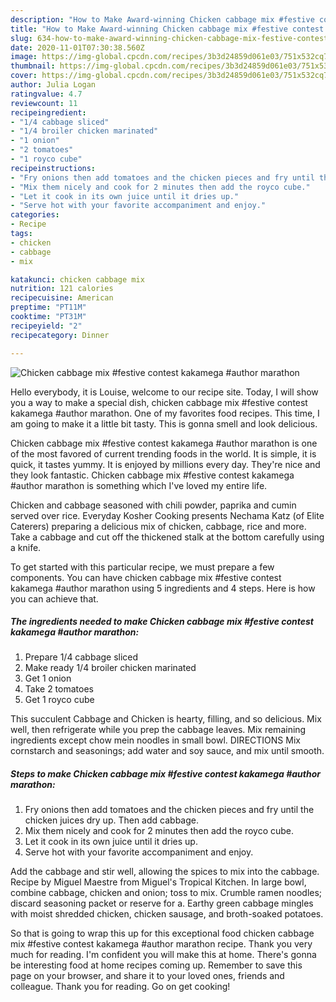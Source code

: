 ```yaml
---
description: "How to Make Award-winning Chicken cabbage mix #festive contest kakamega #author marathon"
title: "How to Make Award-winning Chicken cabbage mix #festive contest kakamega #author marathon"
slug: 634-how-to-make-award-winning-chicken-cabbage-mix-festive-contest-kakamega-author-marathon
date: 2020-11-01T07:30:38.560Z
image: https://img-global.cpcdn.com/recipes/3b3d24859d061e03/751x532cq70/chicken-cabbage-mix-festive-contest-kakamega-author-marathon-recipe-main-photo.jpg
thumbnail: https://img-global.cpcdn.com/recipes/3b3d24859d061e03/751x532cq70/chicken-cabbage-mix-festive-contest-kakamega-author-marathon-recipe-main-photo.jpg
cover: https://img-global.cpcdn.com/recipes/3b3d24859d061e03/751x532cq70/chicken-cabbage-mix-festive-contest-kakamega-author-marathon-recipe-main-photo.jpg
author: Julia Logan
ratingvalue: 4.7
reviewcount: 11
recipeingredient:
- "1/4 cabbage sliced"
- "1/4 broiler chicken marinated"
- "1 onion"
- "2 tomatoes"
- "1 royco cube"
recipeinstructions:
- "Fry onions then add tomatoes and the chicken pieces and fry until the chicken juices dry up. Then add cabbage."
- "Mix them nicely and cook for 2 minutes then add the royco cube."
- "Let it cook in its own juice until it dries up."
- "Serve hot with your favorite accompaniment and enjoy."
categories:
- Recipe
tags:
- chicken
- cabbage
- mix

katakunci: chicken cabbage mix 
nutrition: 121 calories
recipecuisine: American
preptime: "PT11M"
cooktime: "PT31M"
recipeyield: "2"
recipecategory: Dinner

---
```



![Chicken cabbage mix #festive contest kakamega #author marathon](https://img-global.cpcdn.com/recipes/3b3d24859d061e03/751x532cq70/chicken-cabbage-mix-festive-contest-kakamega-author-marathon-recipe-main-photo.jpg)

Hello everybody, it is Louise, welcome to our recipe site. Today, I will show you a way to make a special dish, chicken cabbage mix #festive contest kakamega #author marathon. One of my favorites food recipes. This time, I am going to make it a little bit tasty. This is gonna smell and look delicious.

Chicken cabbage mix #festive contest kakamega #author marathon is one of the most favored of current trending foods in the world. It is simple, it is quick, it tastes yummy. It is enjoyed by millions every day. They're nice and they look fantastic. Chicken cabbage mix #festive contest kakamega #author marathon is something which I've loved my entire life.

Chicken and cabbage seasoned with chili powder, paprika and cumin served over rice. Everyday Kosher Cooking presents Nechama Katz (of Elite Caterers) preparing a delicious mix of chicken, cabbage, rice and more. Take a cabbage and cut off the thickened stalk at the bottom carefully using a knife.


To get started with this particular recipe, we must prepare a few components. You can have chicken cabbage mix #festive contest kakamega #author marathon using 5 ingredients and 4 steps. Here is how you can achieve that.

<!--inarticleads1-->

##### The ingredients needed to make Chicken cabbage mix #festive contest kakamega #author marathon:

1. Prepare 1/4 cabbage sliced
1. Make ready 1/4 broiler chicken marinated
1. Get 1 onion
1. Take 2 tomatoes
1. Get 1 royco cube


This succulent Cabbage and Chicken is hearty, filling, and so delicious. Mix well, then refrigerate while you prep the cabbage leaves. Mix remaining ingredients except chow mein noodles in small bowl. DIRECTIONS Mix cornstarch and seasonings; add water and soy sauce, and mix until smooth. 

<!--inarticleads2-->

##### Steps to make Chicken cabbage mix #festive contest kakamega #author marathon:

1. Fry onions then add tomatoes and the chicken pieces and fry until the chicken juices dry up. Then add cabbage.
1. Mix them nicely and cook for 2 minutes then add the royco cube.
1. Let it cook in its own juice until it dries up.
1. Serve hot with your favorite accompaniment and enjoy.


Add the cabbage and stir well, allowing the spices to mix into the cabbage. Recipe by Miguel Maestre from Miguel&#39;s Tropical Kitchen. In large bowl, combine cabbage, chicken and onion; toss to mix. Crumble ramen noodles; discard seasoning packet or reserve for a. Earthy green cabbage mingles with moist shredded chicken, chicken sausage, and broth-soaked potatoes. 

So that is going to wrap this up for this exceptional food chicken cabbage mix #festive contest kakamega #author marathon recipe. Thank you very much for reading. I'm confident you will make this at home. There's gonna be interesting food at home recipes coming up. Remember to save this page on your browser, and share it to your loved ones, friends and colleague. Thank you for reading. Go on get cooking!
